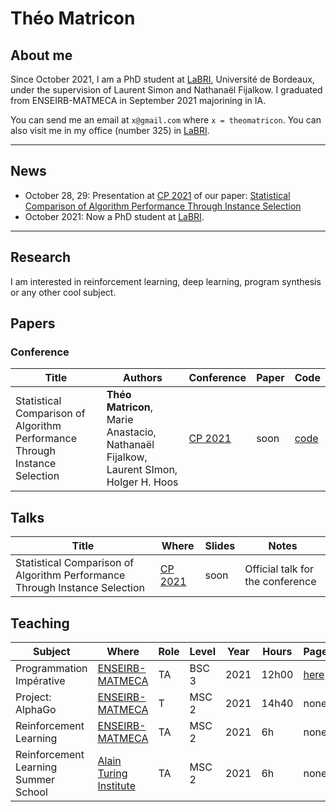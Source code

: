 # Théo Matricon

## About me

Since October 2021, I am a PhD student at [LaBRI][LABRI], Université de Bordeaux, under the supervision of Laurent Simon and Nathanaël Fijalkow.
I graduated from ENSEIRB-MATMECA in September 2021 majorining in IA.


You can send me an email at `x@gmail.com` where `x = theomatricon`. You can also visit me in my office (number 325) in [LaBRI][LABRI].

---

## News

- October 28, 29: Presentation at [CP 2021][CP21] of our paper: [Statistical Comparison of Algorithm Performance Through Instance Selection][PSEAS]
- October 2021: Now a PhD student at [LaBRI][LABRI].

---

## Research

I am interested in reinforcement learning, deep learning, program synthesis or any other cool subject.


## Papers


### Conference

| Title | Authors | Conference | Paper | Code |
|-------|---------|------------|-------|------|
|Statistical Comparison of Algorithm Performance Through Instance Selection | **Théo Matricon**, Marie Anastacio, Nathanaël Fijalkow, Laurent SImon, Holger H. Hoos | [CP 2021][CP21] | soon | [code][PSEAS] |



## Talks

| Title | Where | Slides | Notes |
|-------|-------|--------|-------|
| Statistical Comparison of Algorithm Performance Through Instance Selection | [CP 2021][CP21] | soon | Official talk for the conference |



## Teaching

| Subject | Where | Role |  Level | Year | Hours | Page |
|---------|-------|------|--------|------|-------|------|
| Programmation Impérative | [ENSEIRB-MATMECA][ENSEIRB] | TA | BSC 3 | 2021 | 12h00 | [here](https://www.labri.fr/perso/fmoranda/pg101/) |
| Project: AlphaGo | [ENSEIRB-MATMECA][ENSEIRB] | T | MSC 2 | 2021 | 14h40 | none |
| Reinforcement Learning | [ENSEIRB-MATMECA][ENSEIRB] | TA | MSC 2 | 2021 | 6h | none |
| Reinforcement Learning  Summer School | [Alain Turing Institute][TUR] | TA | MSC 2 | 2021 | 6h | none |

[ENSEIRB]: https://enseirb-matmeca.bordeaux-inp.fr/
[LABRI]: https://www.labri.fr/
[TUR]: https://www.turing.ac.uk/
[CP21]: https://cp2021.a4cp.org/
[PSEAS]: https://github.com/Theomat/PSEAS
